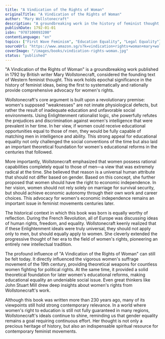 ```yaml
---
title: "A Vindication of the Rights of Woman"
originalTitle: "A Vindication of the Rights of Woman"
author: "Mary Wollstonecraft"
description: "A groundbreaking work in the history of feminist thought, one of the first to systematically advocate for women's rights and educational equality."
publishDate: 1792-01-01
isbn: "9787100093200"
contentLanguage: "en"
topics: ["First Wave Feminism", "Education Equality", "Legal Equality"]
sourceUrl: "https://www.amazon.sg/s?k=vindication+rights+woman+mary+wollstonecraft&tag=inkrupt-22"
coverImage: "/images/books/vindication-rights-woman.jpg"
status: "published"
---
```


"A Vindication of the Rights of Woman" is a groundbreaking work published in 1792 by British writer Mary Wollstonecraft, considered the founding text of Western feminist thought. This work holds epochal significance in the history of feminist ideas, being the first to systematically and rationally provide comprehensive advocacy for women's rights.

Wollstonecraft's core argument is built upon a revolutionary premise: women's supposed "weaknesses" are not innate physiological defects, but rather the result of inadequate education and unfavorable social environments. Using Enlightenment rationalist logic, she powerfully refutes the prejudices and discrimination against women's intelligence that were prevalent in her time. In her view, if women could receive educational opportunities equal to those of men, they would be fully capable of matching men in intelligence and ability. This strong appeal for educational equality not only challenged the social conventions of the time but also laid an important theoretical foundation for women's educational reforms in the centuries that followed.

More importantly, Wollstonecraft emphasized that women possess rational capabilities completely equal to those of men—a view that was extremely radical at the time. She believed that reason is a universal human attribute that should not differ based on gender. Based on this concept, she further proposed that women should have the right to economic independence. In her vision, women should not rely solely on marriage for survival security, but should achieve economic autonomy through their own work and career choices. This advocacy for women's economic independence remains an important issue in feminist movements centuries later.

The historical context in which this book was born is equally worthy of reflection. During the French Revolution, all of Europe was discussing ideas of human rights, freedom, and equality. Wollstonecraft keenly realized that if these Enlightenment ideals were truly universal, they should not apply only to men, but should equally apply to women. She cleverly extended the progressive thought of her era to the field of women's rights, pioneering an entirely new intellectual tradition.

The profound influence of "A Vindication of the Rights of Woman" can still be felt today. It directly influenced the vigorous women's suffrage movement of the 19th century, providing theoretical weapons for countless women fighting for political rights. At the same time, it provided a solid theoretical foundation for later women's educational reforms, making educational equality an undeniable social issue. Even great thinkers like John Stuart Mill drew deep insights about women's rights from Wollstonecraft's work.

Although this book was written more than 230 years ago, many of its viewpoints still hold strong contemporary relevance. In a world where women's right to education is still not fully guaranteed in many regions, Wollstonecraft's ideals continue to shine, reminding us that gender equality remains a goal requiring continuous effort. Her thought is not only a precious heritage of history, but also an indispensable spiritual resource for contemporary feminist movements.